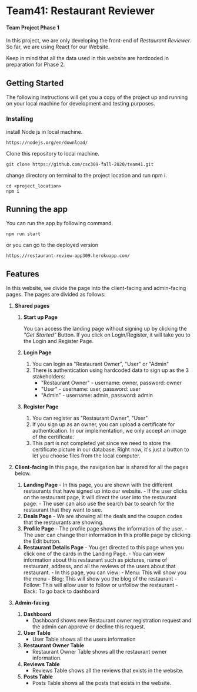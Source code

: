 # Team41: Restaurant Reviewer

#### Team Project Phase 1

In this project, we are only developing the front-end of _Restaurant Reviewer_.
So far, we are using React for our Website.


Keep in mind that all the data used in this website are hardcoded in preparation for Phase 2.
## Getting Started

The following instructions will get you a copy of the project up and running on your local machine for development and testing purposes.

### Installing
install Node js in local machine.
```
https://nodejs.org/en/download/
```
Clone this repository to local machine. 
```
git clone https://github.com/csc309-fall-2020/team41.git
```
change directory on terminal to the project location and run npm i. 
```
cd <project_location>
npm i
```

## Running the app
You can run the app by following command.

```
npm run start
```
or you can go to the deployed version
```
https://restaurant-review-app309.herokuapp.com/
```

## Features

In this website, we divide the page into the client-facing and admin-facing pages.
The pages are divided as follows:

1. **Shared pages**

   1. **Start up Page**

      You can access the landing page without signing up by clicking the _"Get Started"_ Button.
      If you click on Login/Register, it will take you to the Login and Register Page.

   2. **Login Page**
      1. You can login as "Restaurant Owner", "User" or "Admin"
      2. There is authentication using hardcoded data to sign up as the 3 stakeholders:
         - "Restaurant Owner" - username: owner, password: owner
         - "User" - username: user, password: user
         - "Admin" - username: admin, password: admin
   3. **Register Page**
      1. You can register as "Restaurant Owner", "User"
      2. If you sign up as an owner, you can upload a certificate for authentication. In our implementation,
         we only accept an image of the certificate.
      3. This part is not completed yet since we need to store the certificate picture in our database. Right now, it's 
      just a button to let you choose files from the local computer.

2. **Client-facing**
   In this page, the navigation bar is shared for all the pages below. 
   1. **Landing Page** - In this page, you are shown with the different restaurants that have signed up into our website. - If the user clicks on the restaurant page, it will direct the user into the restaurant page. - The user can also use the search bar to search for the restaurant that they want to see. 
   2. **Deals Page** - We are showing all the deals and the coupon codes that the restaurants are showing. 
   3. **Profile Page** - The profile page shows the information of the user. - The user can change their information in this profile page by clicking the Edit button. 
   4. **Restaurant Details Page** - You get directed to this page when you click one of the cards in the Landing Page. - You can view information about this restaurant such as pictures, name of restaurant, address,
   and all the reviews of the users about that restaurant. - In this page, you can view: - Menu: This will show you the menu - Blog: This will show you the blog of the restaurant - Follow: This will allow user to follow or unfollow the restaurant - Back: To go back to dashboard
3. **Admin-facing**
   1. **Dashboard**
      - Dashboard shows new Restaurant owner registration request and the admin can approve or decline this request.
   2. **User Table**
      - User Table shows all the users information
   3. **Restaurant Owner Table**
      - Restaurant Owner Table shows all the restaurant owner information.
   4. **Reviews Table**
      - Reviews Table shows all the reviews that exists in the website.
   5. **Posts Table**
      - Posts Table shows all the posts that exists in the website.
